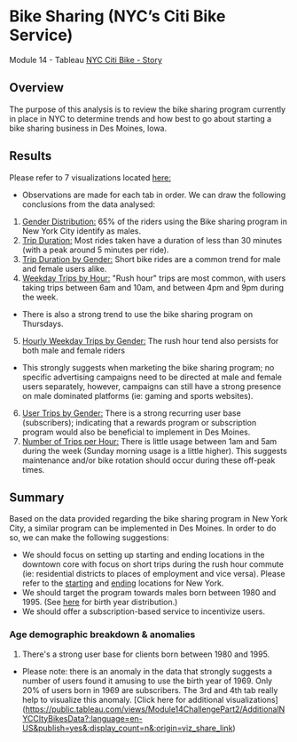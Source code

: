 # Bike Sharing (NYC’s Citi Bike Service)
Module 14 - Tableau
[NYC Citi Bike - Story](https://public.tableau.com/shared/R5ZK5G9FZ?:display_count=n&:origin=viz_share_link)

## Overview
The purpose of this analysis is to review the bike sharing program currently in place in NYC to determine trends and how best to go about starting a bike sharing business in Des Moines, Iowa. 

## Results
Please refer to 7 visualizations located [here:](https://public.tableau.com/shared/R5ZK5G9FZ?:display_count=n&:origin=viz_share_link)
- Observations are made for each tab in order.  We can draw the following conclusions from the data analysed: 
1. [Gender Distribution:](https://public.tableau.com/shared/7XKQ9XCNX?:display_count=n&:origin=viz_share_link)
65% of the riders using the Bike sharing program in New York City identify as males.
2. [Trip Duration:](https://public.tableau.com/shared/27KQ25XCN?:display_count=n&:origin=viz_share_link) 
Most rides taken have a duration of less than 30 minutes (with a peak around 5 minutes per ride). 
3. [Trip Duration by Gender:](https://public.tableau.com/shared/DB2T7ZF3M?:display_count=n&:origin=viz_share_link)
Short bike rides are a common trend for male and female users alike. 
4. [Weekday Trips by Hour:](https://public.tableau.com/shared/XNYK38922?:display_count=n&:origin=viz_share_link)
"Rush hour" trips are most common, with users taking trips between 6am and 10am, and between 4pm and 9pm during the week.  
- There is also a strong trend to use the bike sharing program on Thursdays.
5. [Hourly Weekday Trips by Gender:](https://public.tableau.com/shared/8S4QFM625?:display_count=n&:origin=viz_share_link)
The rush hour tend also persists for both male and female riders
- This strongly suggests when marketing the bike sharing program; no specific advertising campaigns need to be directed at male and female users separately, however, campaigns can still have a strong presence on male dominated platforms (ie: gaming and sports websites).
6. [User Trips by Gender:](https://public.tableau.com/shared/452FJJQXX?:display_count=n&:origin=viz_share_link)
There is a strong recurring user base (subscribers); indicating that a rewards program or subscription program would also be beneficial to implement in Des Moines. 
7. [Number of Trips per Hour:](https://public.tableau.com/shared/ZQ658J5FD?:display_count=n&:origin=viz_share_link)
There is little usage between 1am and 5am during the week (Sunday morning usage is a little higher).  This suggests maintenance and/or bike rotation should occur during these off-peak times. 

## Summary
Based on the data provided regarding the bike sharing program in New York City, a similar program can be implemented in Des Moines. 
In order to do so, we can make the following suggestions: 
- We should focus on setting up starting and ending locations in the downtown core with focus on short trips during the rush hour commute (ie: residential districts to places of employment and vice versa). Please refer to the [starting](https://public.tableau.com/shared/NDW4CCDZM?:display_count=n&:origin=viz_share_link) and [ending](https://public.tableau.com/shared/9KKZS4Y52?:display_count=n&:origin=viz_share_link) locations for New York.
- We should target the program towards males born between 1980 and 1995. (See [here](https://public.tableau.com/shared/T4HFNWNNH?:display_count=n&:origin=viz_share_link) for birth year distribution.)
- We should offer a subscription-based service to incentivize users. 

### Age demographic breakdown & anomalies
1. There's a strong user base for clients born between 1980 and 1995.
- Please note: there is an anomaly in the data that strongly suggests a number of users found it amusing to use the birth year of 1969. Only 20% of users born in 1969 are subscribers. The 3rd and 4th tab really help to visualize this anomaly. [Click here for additional visualizations] (https://public.tableau.com/views/Module14ChallengePart2/AdditionalNYCCItyBikesData?:language=en-US&publish=yes&:display_count=n&:origin=viz_share_link)
